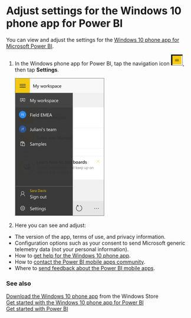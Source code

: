 <properties 
   pageTitle="Adjust settings for the Windows 10 phone app"
   description="Adjust settings for the Windows 10 phone app for Power BI"
   services="powerbi" 
   documentationCenter="" 
   authors="maggiesMSFT" 
   manager="mblythe" 
   editor=""
   tags=""/>
 
<tags
   ms.service="powerbi"
   ms.devlang="NA"
   ms.topic="article"
   ms.tgt_pltfrm="NA"
   ms.workload="powerbi"
   ms.date="12/09/2015"
   ms.author="maggies"/>

# Adjust settings for the Windows 10 phone app for Power BI

You can view and adjust the settings for the [Windows 10 phone app for Microsoft Power BI](powerbi-mobile-win10phone-app-get-started.md).

1. In the Windows phone app for Power BI, tap the navigation icon ![](media/powerbi-mobile-adjust-settings-for-the-win10phone-app/PBI_Win10Ph_NavIcon30.png), then tap **Settings**.

    ![](media/powerbi-mobile-adjust-settings-for-the-win10phone-app/PBI_Win10Ph_MyWkspace.png)

2. Here you can see and adjust:

 -   The version of the app, terms of use, and privacy information. 
 -   Configuration options such as your consent to send Microsoft generic telemetry data (not your personal information).
 -   How to [get help for the Windows 10 phone app](powerbi-mobile-win10phone-app-get-started.md).
 -   How to [contact the Power BI mobile apps community](http://community.powerbi.com/t5/Mobile-Apps/bd-p/power-bi-mobile).
 -   Where to [send feedback about the Power BI mobile apps](https://ideas.powerbi.com/forums/265200-power-bi/category/105939-mobile).

### See also

[Download the Windows 10 phone app](http://go.microsoft.com/fwlink/?LinkID=544867) from the Windows Store  
[Get started with the Windows 10 phone app for Power BI](powerbi-mobile-win10phone-app-get-started.md)  
[Get started with Power BI](powerbi-service-get-started.md)

